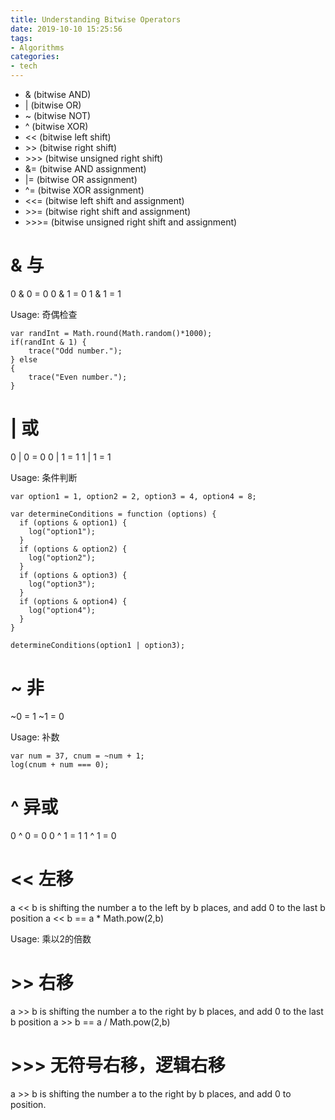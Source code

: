 ```yaml
---
title: Understanding Bitwise Operators
date: 2019-10-10 15:25:56
tags:
- Algorithms
categories:
- tech
---
```


* & (bitwise AND)
* | (bitwise OR)
* ~ (bitwise NOT)
* ^ (bitwise XOR)
* << (bitwise left shift)
* \>\> (bitwise right shift)
* \>\>\> (bitwise unsigned right shift)
* &= (bitwise AND assignment)
* |= (bitwise OR assignment)
* ^= (bitwise XOR assignment)
* <<= (bitwise left shift and assignment)
* \>\>= (bitwise right shift and assignment)
* \>\>\>= (bitwise unsigned right shift and assignment)

# & 与
0 & 0 = 0
0 & 1 = 0
1 & 1 = 1

Usage: 奇偶检查
```
var randInt = Math.round(Math.random()*1000);
if(randInt & 1) {
    trace("Odd number.");
} else
{
    trace("Even number.");
}
```

# | 或
0 | 0 = 0
0 | 1 = 1
1 | 1 = 1

Usage: 条件判断
```
var option1 = 1, option2 = 2, option3 = 4, option4 = 8; 

var determineConditions = function (options) {
  if (options & option1) {
    log("option1");
  }
  if (options & option2) {
    log("option2");
  }
  if (options & option3) {
    log("option3");
  }
  if (options & option4) {
    log("option4");
  }
}

determineConditions(option1 | option3);
```

# ~ 非
~0 = 1
~1 = 0

Usage: 补数
```
var num = 37, cnum = ~num + 1; 
log(cnum + num === 0);
```

# ^ 异或
0 ^ 0 = 0
0 ^ 1 = 1
1 ^ 1 = 0

# << 左移
a << b is shifting the number a to the left by b places, and add 0 to the last b position
a << b == a * Math.pow(2,b)

Usage: 乘以2的倍数

# >> 右移
a >> b is shifting the number a to the right by b places, and add 0 to the last b position
a >> b == a / Math.pow(2,b)

# >>> 无符号右移，逻辑右移
a >> b is shifting the number a to the right by b places, and add 0 to position.
